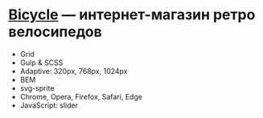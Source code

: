 # [Bicycle](https://privetadel.github.io/Bicycle/) — интернет-магазин ретро велосипедов

- Grid
- Gulp & SCSS
- Adaptive: 320px, 768px, 1024px
- BEM
- svg-sprite
- Chrome, Opera, Firefox, Safari, Edge
- JavaScript: slider
